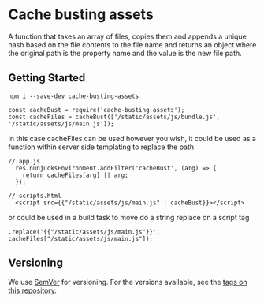 # Cache busting assets

A function that takes an array of files, copies them and appends a unique hash based on the file contents to the file name and returns an object where the original path is the property name and the value is the new file path.

## Getting Started

```
npm i --save-dev cache-busting-assets
```
```
const cacheBust = require('cache-busting-assets');
const cacheFiles = cacheBust(['/static/assets/js/bundle.js', '/static/assets/js/main.js']);
```

In this case cacheFiles can be used however you wish, it could be used as a function within server side templating to replace the path

```
// app.js
  res.nunjucksEnvironment.addFilter('cacheBust', (arg) => {
    return cacheFiles[arg] || arg;
  });

// scripts.html
  <script src={{"/static/assets/js/main.js" | cacheBust}}></script>
```

or could be used in a build task to move do a string replace on a script tag

```
.replace('{{"/static/assets/js/main.js"}}', cacheFiles["/static/assets/js/main.js"]);
```

## Versioning

We use [SemVer](http://semver.org/) for versioning. For the versions available, see the [tags on this repository](https://github.com/alexnewmannn/cache-bust/tags).
